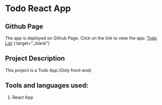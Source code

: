 # Todo React App

## Github Page
The app is deployed on Github Page. Click on the link to view the app: [Todo List](https://asifalip007.github.io/todoreact/)        {:target="_blank"}

## Project Description
This project is a Todo App.(Only front-end)

## Tools and languages used:
1. React App

